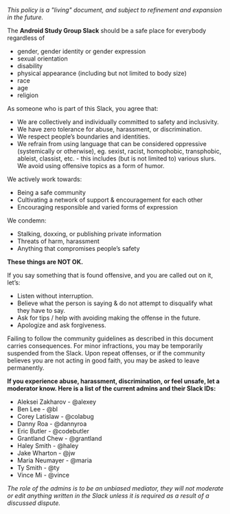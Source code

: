 *This policy is a "living" document, and subject to refinement and expansion in the future.*

The **Android Study Group Slack** should be a safe place for everybody regardless of

- gender, gender identity or gender expression 
- sexual orientation
- disability
- physical appearance (including but not limited to body size)
- race
- age
- religion

As someone who is part of this Slack, you agree that:

* We are collectively and individually committed to safety and inclusivity.
* We have zero tolerance for abuse, harassment, or discrimination.
* We respect people’s boundaries and identities.
* We refrain from using language that can be considered oppressive (systemically or otherwise), eg. sexist, racist, homophobic, transphobic, ableist, classist, etc. - this includes (but is not limited to) various slurs.
We avoid using offensive topics as a form of humor.


We actively work towards:

* Being a safe community
* Cultivating a network of support & encouragement for each other
* Encouraging responsible and varied forms of expression


We condemn:

* Stalking, doxxing, or publishing private information
* Threats of harm, harassment
* Anything that compromises people’s safety

**These things are NOT OK.**

If you say something that is found offensive, and you are called out on it, let’s:

* Listen without interruption.
* Believe what the person is saying & do not attempt to disqualify what they have to say.
* Ask for tips / help with avoiding making the offense in the future.
* Apologize and ask forgiveness.

Failing to follow the community guidelines as described in this document carries consequences. For minor infractions, you may be temporarily suspended from the Slack. Upon repeat offenses, or if the community believes you are not acting in good faith, you may be asked to leave permanently.


**If you experience abuse, harassment, discrimination, or feel unsafe, let a moderator know. Here is a list of the current admins and their Slack IDs:**

* Aleksei Zakharov - @alexey
* Ben Lee - @bl
* Corey Latislaw - @colabug
* Danny Roa - @dannyroa
* Eric Butler - @codebutler
* Grantland Chew - @grantland
* Haley Smith - @haley
* Jake Wharton - @jw
* Maria Neumayer - @maria
* Ty Smith - @ty
* Vince Mi - @vince

*The role of the admins is to be an unbiased mediator, they will not moderate or edit anything written in the Slack unless it is required as a result of a discussed dispute.*
